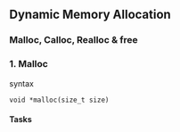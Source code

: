 ## Dynamic Memory Allocation

### Malloc, Calloc, Realloc & free

### 1. Malloc
syntax
```
void *malloc(size_t size)

```

#### Tasks
